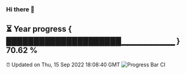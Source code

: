 ### Hi there 👋
⏳ Year progress { █████████████████████▁▁▁▁▁▁▁▁▁ } 70.62 %
---
⏰ Updated on Thu, 15 Sep 2022 18:08:40 GMT
![Progress Bar CI](https://github.com/Moyi321/Moyi321/workflows/Progress%20Bar%20CI/badge.svg)
